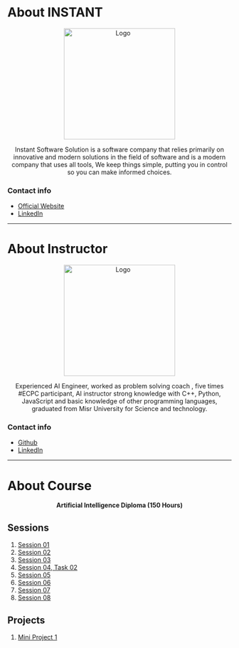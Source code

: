 # About INSTANT

<p align='center'>
    <img style="width:250px; height:250px;" src="https://bit.ly/3vR57Zl" alt="Logo"/>
</p>

<p align='center'>
    Instant Software Solution is a software company that relies primarily on innovative and modern solutions in the field of software and is a modern company that uses all tools, We keep things simple, putting you in control so you can make informed choices.
</p>

### Contact info
* [Official Website](https://www.instant-ss.com/)
* [LinkedIn](https://www.linkedin.com/company/instantsoftwaresolution/)

___

# About Instructor

<p align='center'> 
    <img style="width:250px; height:250px;" src="https://bit.ly/3voZzF5" alt="Logo"/>
</p>

<p align='center'> 
    Experienced AI Engineer, worked as problem solving coach , five times #ECPC participant, AI instructor strong knowledge with C++, Python, JavaScript and basic knowledge of other programming languages, graduated from Misr University for Science and technology.
</p>

### Contact info
* [Github](https://github.com/ahmedtronic)
* [LinkedIn](https://www.linkedin.com/in/ahmedtronic/)

___

# About Course

<p align='center'>
    <b>Artificial Intelligence Diploma (150 Hours)</b>
</p>

## Sessions
1. [Session 01](https://github.com/AhmedUKamel/INSTANT-AI/tree/main/Session%2001)
2. [Session 02](https://github.com/AhmedUKamel/INSTANT-AI/tree/main/Session%2002)
3. [Session 03](https://github.com/AhmedUKamel/INSTANT-AI/tree/main/Session%2003)
4. [Session 04, Task 02](https://github.com/AhmedUKamel/INSTANT-AI/tree/main/Session%2004)
5. [Session 05](https://github.com/AhmedUKamel/INSTANT-AI/tree/main/Session%2005)
6. [Session 06](https://github.com/AhmedUKamel/INSTANT-AI/tree/main/Session%2006)
7. [Session 07](https://github.com/AhmedUKamel/INSTANT-AI/tree/main/Session%2007)
8. [Session 08](https://github.com/AhmedUKamel/INSTANT-AI/tree/main/Session%2008)

## Projects
1. [Mini Project 1](https://github.com/AhmedUKamel/INSTANT-AI/tree/main/Mini%20Project%201)